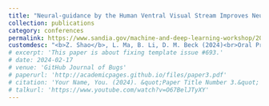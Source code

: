 ```yaml
---
title: "Neural-guidance by the Human Ventral Visual Stream Improves Neural Network Robustness"
collection: publications
category: conferences
permalink: https://www.sandia.gov/machine-and-deep-learning-workshop/2024-mldl-conference-schedule-day-2/
customdesc: "<b>Z. Shao</b>, L. Ma, B. Li, D. M. Beck (2024)<br>Oral Presentation at Sandia National Laboratories Annual Machine Learning/Deep Learning (MLDL) Workshop, online"
# excerpt: 'This paper is about fixing template issue #693.'
# date: 2024-02-17
# venue: 'GitHub Journal of Bugs'
# paperurl: 'http://academicpages.github.io/files/paper3.pdf'
# citation: 'Your Name, You. (2024). &quot;Paper Title Number 3.&quot; <i>GitHub Journal of Bugs</i>. 1(3).'
# talkurl: 'https://www.youtube.com/watch?v=O67BelJTyXY'
---
```


